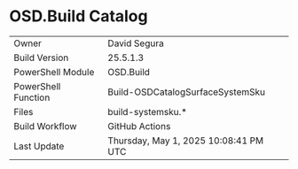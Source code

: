 ﻿# OSD.Build Catalog

| | |
|-|-|
| Owner | David Segura |
| Build Version | 25.5.1.3 |
| PowerShell Module | OSD.Build |
| PowerShell Function | Build-OSDCatalogSurfaceSystemSku |
| Files | build-systemsku.* |
| Build Workflow | GitHub Actions |
| Last Update | Thursday, May 1, 2025 10:08:41 PM UTC |
